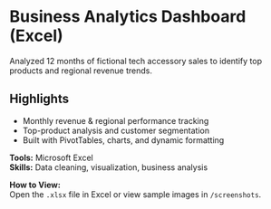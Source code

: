 # Business Analytics Dashboard (Excel)
Analyzed 12 months of fictional tech accessory sales to identify top products and regional revenue trends.

## Highlights
- Monthly revenue & regional performance tracking
- Top-product analysis and customer segmentation
- Built with PivotTables, charts, and dynamic formatting

**Tools:** Microsoft Excel  
**Skills:** Data cleaning, visualization, business analysis

**How to View:**  
Open the `.xlsx` file in Excel or view sample images in `/screenshots`.
